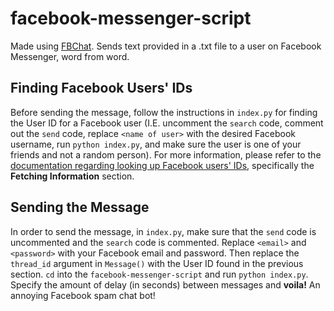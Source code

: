 # facebook-messenger-script
Made using [FBChat](https://github.com/carpedm20/fbchat "Thank you FBChat <3").
Sends text provided in a .txt file to a user on Facebook Messenger, word from word.

## Finding Facebook Users' IDs
Before sending the message, follow the instructions in `index.py` for finding the User ID for a Facebook user (I.E. uncomment the `search` code, comment out the `send` code, replace `<name of user>` with the desired Facebook username, run `python index.py`, and make sure the user is one of your friends and not a random person). For more information, please refer to the [documentation regarding looking up Facebook users' IDs](https://fbchat.readthedocs.io/en/stable/examples.html#examples "FBChat Docs"), specifically the **Fetching Information** section.

## Sending the Message
In order to send the message, in `index.py`, make sure that the `send` code is uncommented and the `search` code is commented. Replace `<email>` and `<password>` with your Facebook email and password. Then replace the `thread_id` argument in `Message()` with the User ID found in the previous section. `cd` into the `facebook-messenger-script` and run `python index.py`. Specify the amount of delay (in seconds) between messages and **voila!** An annoying Facebook spam chat bot!

